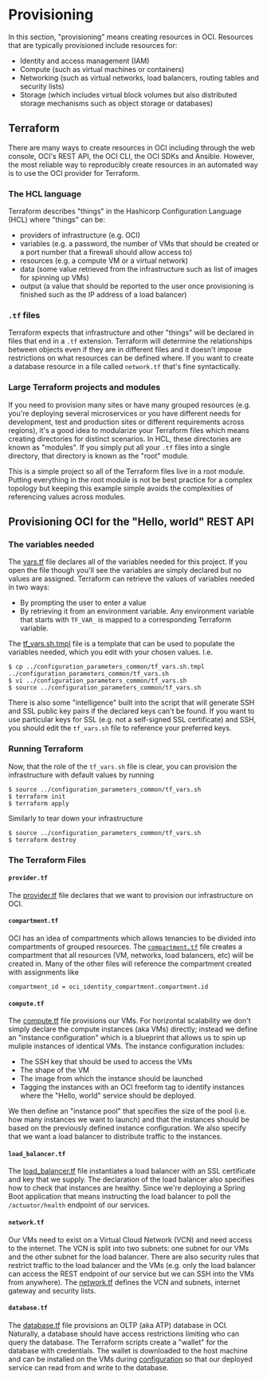 # Provisioning
In this section, "provisioning" means creating resources in OCI. Resources that are typically provisioned include resources for:
 * Identity and access management (IAM)
 * Compute (such as virtual machines or containers)
 * Networking (such as virtual networks, load balancers, routing tables and security lists)
 * Storage (which includes virtual block volumes but also distributed storage mechanisms such as object storage or databases)

## Terraform
There are many ways to create resources in OCI including through the web console, OCI's REST API, the OCI CLI, the OCI SDKs and Ansible.
However, the most reliable way to reproducibly create resources in an automated way is to use the OCI provider for Terraform.

### The HCL language
Terraform describes "things" in the Hashicorp Configuration Language (HCL) where "things" can be:
  * providers of infrastructure (e.g. OCI)
  * variables (e.g. a password, the number of VMs that should be created or a port number that a firewall should allow access to)
  * resources (e.g. a compute VM or a virtual network)
  * data (some value retrieved from the infrastructure such as list of images for spinning up VMs)
  * output (a value that should be reported to the user once provisioning is finished such as the IP address of a load balancer)
 
 ### `.tf` files
 Terraform expects that infrastructure and other "things" will be declared in files that end in a `.tf` extension. Terraform will determine
 the relationships between objects even if they are in different files and it doesn't impose restrictions on what resources can be defined
 where. If you want to create a database resource in a file called `network.tf` that's fine syntactically.
 
 ### Large Terraform projects and modules
 If you need to provision many sites or have many grouped resources (e.g. you're deploying several microservices or you have different needs for
 development, test and production sites or different requirements across regions), it's a good idea to modularize your Terraform files which means
 creating directories for distinct scenarios. In HCL, these directories are known as "modules". If you simply put all your `.tf` files into a
 single directory, that directory is known as the "root" module.
 
 This is a simple project so all of the Terraform files live in a root module. Putting everything in the root module is not be best practice for a
 complex topology but keeping this example simple avoids the complexities of referencing values across modules.
 
 ## Provisioning OCI for the "Hello, world" REST API
 ### The variables needed
 The [vars.tf](./vars.tf) file declares all of the variables needed for this project. If you open the file though you'll see the variables are simply
 declared but no values are assigned. Terraform can retrieve the values of variables needed in two ways:
  * By prompting the user to enter a value
  * By retrieving it from an environment variable. Any environment variable that starts with `TF_VAR_` is mapped to a corresponding Terraform variable.
 
The [tf_vars.sh.tmpl](../configuration_parameters_common/tf_vars.sh.tmpl) file is a template that can be used to populate the variables needed, which you
edit with your chosen values. I.e.

```
$ cp ../configuration_parameters_common/tf_vars.sh.tmpl ../configuration_parameters_common/tf_vars.sh
$ vi ../configuration_parameters_common/tf_vars.sh
$ source ../configuration_parameters_common/tf_vars.sh
```

There is also some "intelligence" built into the script that will generate SSH and SSL public key pairs if the declared keys can't be found. If you
want to use particular keys for SSL (e.g. not a self-signed SSL certificate) and SSH, you should edit the `tf_vars.sh` file to reference your preferred
keys.

### Running Terraform
Now, that the role of the `tf_vars.sh` file is clear, you can provision the infrastructure with default values by running

```
$ source ../configuration_parameters_common/tf_vars.sh
$ terraform init
$ terraform apply
```

Similarly to tear down your infrastructure

```
$ source ../configuration_parameters_common/tf_vars.sh
$ terraform destroy
```

### The Terraform Files
#### `provider.tf`
The [provider.tf](./provider.tf) file declares that we want to provision our infrastructure on OCI.

#### `compartment.tf`
OCI has an idea of compartments which allows tenancies to be divided into compartments of grouped resources. The [`compartment.tf`](./compartment.tf) file creates
a compartment that all resources (VM, networks, load balancers, etc) will be created in. Many of the other files will reference the compartment created with
assignments like

```
compartment_id = oci_identity_compartment.compartment.id
```

#### `compute.tf`
The [compute.tf](./compute.tf) file provisions our VMs. For horizontal scalability we don't simply declare the compute instances (aka VMs) directly; instead
we define an "instance configuration" which is a blueprint that allows us to spin up muliple instances of identical VMs. The instance configuration includes:
 * The SSH key that should be used to access the VMs
 * The shape of the VM
 * The image from which the instance should be launched
 * Tagging the instances with an OCI freeform tag to identify instances where the "Hello, world" service should be deployed.
 
 We then define an "instance pool" that specifies the size of the pool (i.e. how many instances we want to launch) and that the instances should be based on
 the previously defined instance configuration. We also specify that we want a load balancer to distribute traffic to the instances.
 
 #### `load_balancer.tf`
 The [load_balancer.tf](./load_balancer.tf) file instantiates a load balancer with an SSL certificate and key that we supply. The declaration of the load balancer
 also specifies how to check that instances are healthy. Since we're deploying a Spring Boot application that means instructing the load balancer to poll the
 `/actuator/health` endpoint of our services.
 
 #### `network.tf`
 Our VMs need to exist on a Virtual Cloud Network (VCN) and need access to the internet. The VCN is split into two subnets: one subnet for our VMs and the other subnet
 for the load balancer. There are also security rules that restrict traffic to the load balancer and the VMs (e.g. only the load balancer can access the REST endpoint
 of our service but we can SSH into the VMs from anywhere). The [network.tf](./network.tf) defines the VCN and subnets, internet gateway and security lists.
 
 #### `database.tf`
 The [database.tf](./database.tf) file provisions an OLTP (aka ATP) database in OCI. Naturally, a database should have access restrictions limiting who can query
 the database. The Terraform scripts create a "wallet" for the database with credentials. The wallet is downloaded to the host machine and can be installed on the
 VMs during [configuration](../2_configure/README.md) so that our deployed service can read from and write to the database.
